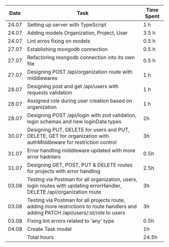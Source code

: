 | Date          | Task                          | Time Spent |
|---------------|-------------------------------|------------|
| 24.07  | Setting up server with TypeScript | 1 h |
| 24.07  | Adding models Organization, Project, User | 3.5 h |
| 24.07  | Lint erros fixing on models  | 0.5 h |
| 27.07  | Establishing mongodb connection  | 0.5 h |
| 27.07  | Refactoring mongodb connection into its own file  | 0.5 h |
| 27.07  | Designing POST /api/organization route with middlewares | 1 h |
| 28.07  | Designing post and get /api/users with requests validation | 1 h |
| 28.07  | Assigned role during user creation based on organization | 1 h |
| 28.07  | Designing POST /api/login with zod validation, login schemas and new loginData types | 2h |
| 30.07  | Designing PUT, DELETE for users and PUT, DELETE, GET for organization with authMIddleware for restriction control | 3h |
| 31.07  | Error handling middleware updated with more error hadnlers | 0.5h |
| 31.07  | Designing GET, POST, PUT & DELETE routes for projects with error handling | 2.5h |
| 03.08  | Testing via Postman for all organization, users, login routes with updating errorHandler, DELETE /api/organization route  | 3h |
| 03.08  | Testing via Postman for all projects route, adding more restrictions to route handlers and adding PATCH /api/users/:id/role to users  | 3h |
| 03.08  | Fixing lint errors related to 'any' type | 0.5h |
| 04.08  | Create Task model | 1h |
|   | Total hours | 24.5h |

